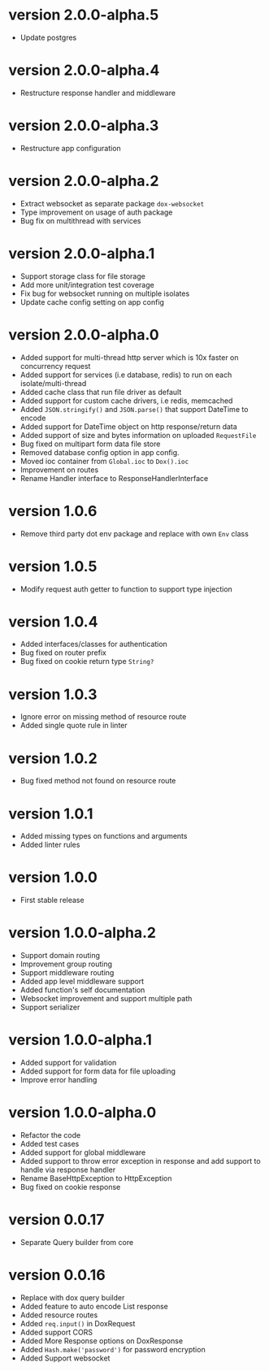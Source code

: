 # version 2.0.0-alpha.5

- Update postgres

# version 2.0.0-alpha.4

- Restructure response handler and middleware

# version 2.0.0-alpha.3

- Restructure app configuration

# version 2.0.0-alpha.2

- Extract websocket as separate package `dox-websocket`
- Type improvement on usage of auth package
- Bug fix on multithread with services

# version 2.0.0-alpha.1

- Support storage class for file storage
- Add more unit/integration test coverage
- Fix bug for websocket running on multiple isolates
- Update cache config setting on app config

# version 2.0.0-alpha.0

- Added support for multi-thread http server which is 10x faster on concurrency request
- Added support for services (i.e database, redis) to run on each isolate/multi-thread
- Added cache class that run file driver as default 
- Added support for custom cache drivers, i.e redis, memcached
- Added `JSON.stringify()` and `JSON.parse()` that support DateTime to encode
- Added support for DateTime object on http response/return data
- Added support of size and bytes information on uploaded `RequestFile`
- Bug fixed on multipart form data file store
- Removed database config option in app config.
- Moved ioc container from `Global.ioc` to `Dox().ioc`
- Improvement on routes
- Rename Handler interface to ResponseHandlerInterface

# version 1.0.6

- Remove third party dot env package and replace with own `Env` class

# version 1.0.5

- Modify request auth getter to function to support type injection

# version 1.0.4

- Added interfaces/classes for authentication
- Bug fixed on router prefix
- Bug fixed on cookie return type `String?`

# version 1.0.3

- Ignore error on missing method of resource route
- Added single quote rule in linter

# version 1.0.2

- Bug fixed method not found on resource route

# version 1.0.1

- Added missing types on functions and arguments
- Added linter rules

# version 1.0.0

- First stable release

# version 1.0.0-alpha.2

- Support domain routing
- Improvement group routing
- Support middleware routing
- Added app level middleware support 
- Added function's self documentation
- Websocket improvement and support multiple path
- Support serializer

# version 1.0.0-alpha.1

- Added support for validation
- Added support for form data for file uploading
- Improve error handling

# version 1.0.0-alpha.0

- Refactor the code
- Added test cases
- Added support for global middleware
- Added support to throw error exception in response and add support to handle via response handler
- Rename BaseHttpException to HttpException
- Bug fixed on cookie response

# version 0.0.17

- Separate Query builder from core

# version 0.0.16

- Replace with dox query builder
- Added feature to auto encode List<Model> response
- Added resource routes
- Added `req.input()` in DoxRequest
- Added support CORS
- Added More Response options on DoxResponse
- Added `Hash.make('password')` for password encryption
- Added Support websocket
